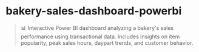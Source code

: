 # bakery-sales-dashboard-powerbi
> 📊 Interactive Power BI dashboard analyzing a bakery's sales performance using transactional data. Includes insights on item popularity, peak sales hours, daypart trends, and customer behavior.
